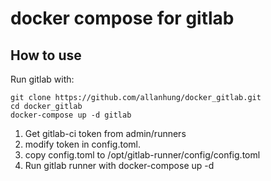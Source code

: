 # docker compose for gitlab

## How to use

Run gitlab with:

``` shell
git clone https://github.com/allanhung/docker_gitlab.git
cd docker_gitlab
docker-compose up -d gitlab
```

1. Get gitlab-ci token from admin/runners
2. modify token in config.toml.
3. copy config.toml to /opt/gitlab-runner/config/config.toml
4. Run gitlab runner with docker-compose up -d
